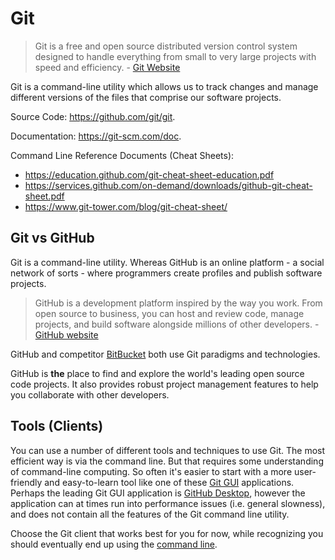 # Git

> Git is a free and open source distributed version control system designed to handle everything from small to very large projects with speed and efficiency. - [Git Website](https://git-scm.com/)

Git is a command-line utility which allows us to track changes and manage different versions of the files that comprise our software projects.

Source Code: https://github.com/git/git.

Documentation: https://git-scm.com/doc.

Command Line Reference Documents (Cheat Sheets):

  + https://education.github.com/git-cheat-sheet-education.pdf
  + https://services.github.com/on-demand/downloads/github-git-cheat-sheet.pdf
  + https://www.git-tower.com/blog/git-cheat-sheet/

## Git vs GitHub

Git is a command-line utility. Whereas GitHub is an online platform - a social network of sorts - where programmers create profiles and publish software projects.

> GitHub is a development platform inspired by the way you work. From open source to business, you can host and review code, manage projects, and build software alongside millions of other developers. - [GitHub website](https://github.com/)

GitHub and competitor [BitBucket](https://bitbucket.org/product) both use Git paradigms and technologies.

GitHub is **the** place to find and explore the world's leading open source code projects. It also provides robust project management features to help you collaborate with other developers.

## Tools (Clients)

You can use a number of different tools and techniques to use Git. The most efficient way is via the command line. But that requires some understanding of command-line computing. So often it's easier to start with a more user-friendly and easy-to-learn tool like one of these [Git GUI](https://git-scm.com/downloads/guis) applications. Perhaps the leading Git GUI application is [GitHub Desktop](https://desktop.github.com/), however the application can at times run into performance issues (i.e. general slowness), and does not contain all the features of the Git command line utility.

Choose the Git client that works best for you for now, while recognizing you should eventually end up using the [command line](/cli.md).
